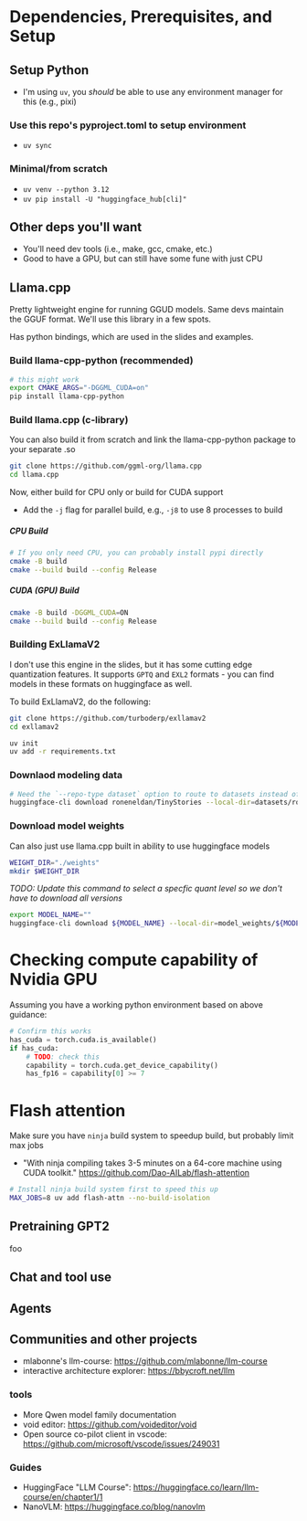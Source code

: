 # Dependencies, Prerequisites, and Setup
## Setup Python
- I'm using `uv`, you _should_ be able to use any environment manager for this (e.g., pixi)

### Use this repo's pyproject.toml to setup environment
- `uv sync`


### Minimal/from scratch
- `uv venv --python 3.12`
- `uv pip install -U "huggingface_hub[cli]"`

## Other deps you'll want
- You'll need dev tools (i.e., make, gcc, cmake, etc.)
- Good to have a GPU, but can still have some fune with just CPU

## Llama.cpp
Pretty lightweight engine for running GGUD models. 
Same devs maintain the GGUF format.
We'll use this library in a few spots. 

Has python bindings, which are used in the slides and examples.

### Build llama-cpp-python (recommended)

```bash
# this might work
export CMAKE_ARGS="-DGGML_CUDA=on" 
pip install llama-cpp-python
```

### Build llama.cpp (c-library)
You can also build it from scratch and link the llama-cpp-python package to your separate .so

```bash
git clone https://github.com/ggml-org/llama.cpp
cd llama.cpp
```

Now, either build for CPU only or build for CUDA support
- Add the `-j` flag for parallel build, e.g., `-j8` to use 8 processes to build

##### CPU Build

```bash
# If you only need CPU, you can probably install pypi directly
cmake -B build
cmake --build build --config Release
```

##### CUDA (GPU) Build

```bash
cmake -B build -DGGML_CUDA=ON
cmake --build build --config Release
```

### Building ExLlamaV2
I don't use this engine in the slides, but it has some cutting edge quantization features.
It supports `GPTQ` and `EXL2` formats - you can find models in these formats on huggingface as well.

To build ExLlamaV2, do the following:

```bash
git clone https://github.com/turboderp/exllamav2
cd exllamav2

uv init
uv add -r requirements.txt
```

### Downlaod modeling data

```bash
# Need the `--repo-type dataset` option to route to datasets instead of models
huggingface-cli download roneneldan/TinyStories --local-dir=datasets/roneneldan/TinyStories/ --repo-type dataset
```


### Download model weights
Can also just use llama.cpp built in ability to use huggingface models

```bash
WEIGHT_DIR="./weights"
mkdir $WEIGHT_DIR
```

_TODO: Update this command to select a specfic quant level so we don't have to download all versions_

```bash
export MODEL_NAME="" 
huggingface-cli download ${MODEL_NAME} --local-dir=model_weights/${MODEL_NAME}
```

# Checking compute capability of Nvidia GPU

Assuming you have a working python environment based on above guidance:

```python
# Confirm this works
has_cuda = torch.cuda.is_available()
if has_cuda:
    # TODO: check this
    capability = torch.cuda.get_device_capability()
    has_fp16 = capability[0] >= 7
```

# Flash attention

Make sure you have `ninja` build system to speedup build, but probably limit max jobs
- "With ninja compiling takes 3-5 minutes on a 64-core machine using CUDA toolkit."
https://github.com/Dao-AILab/flash-attention

```bash
# Install ninja build system first to speed this up
MAX_JOBS=8 uv add flash-attn --no-build-isolation
```

## Pretraining GPT2
foo

## Chat and tool use

## Agents

## Communities and other projects
- mlabonne's llm-course: https://github.com/mlabonne/llm-course
- interactive architecture explorer: https://bbycroft.net/llm
### tools
- More Qwen model family documentation
- void editor: https://github.com/voideditor/void
- Open source co-pilot client in vscode: https://github.com/microsoft/vscode/issues/249031

### Guides
- HuggingFace "LLM Course": https://huggingface.co/learn/llm-course/en/chapter1/1
- NanoVLM: https://huggingface.co/blog/nanovlm

